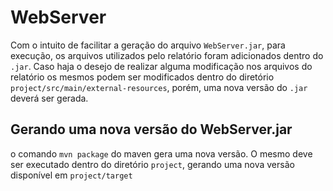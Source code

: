 # WebServer

Com o intuito de facilitar a geração do arquivo `WebServer.jar`, para execução, os arquivos utilizados pelo relatório foram adicionados dentro do `.jar`. Caso haja o desejo de realizar alguma modificação nos arquivos do relatório os mesmos podem ser modificados dentro do diretório `project/src/main/external-resources`, porém, uma nova versão do `.jar` deverá ser gerada.



## Gerando uma nova versão do WebServer.jar
 o comando `mvn package` do maven gera uma nova versão. O mesmo deve ser executado dentro do diretório `project`, gerando uma nova versão disponível em `project/target`
